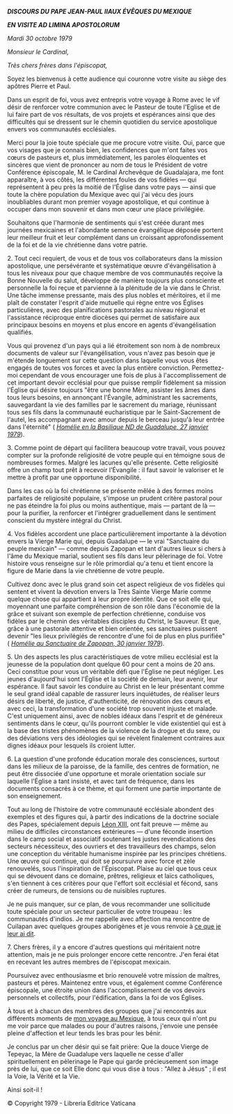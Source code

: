 ***DISCOURS DU PAPE JEAN-PAUL II******AUX ÉVÊQUES DU MEXIQUE***

***EN VISITE AD LIMINA APOSTOLORUM***

*Mardi 30 octobre 1979*

*Monsieur le Cardinal,*

*Très chers frères dans l'épiscopat,*

Soyez les bienvenus à cette audience qui couronne votre visite au siège des apôtres Pierre et Paul.

Dans un esprit de foi, vous avez entrepris votre voyage à Rome avec le vif désir de renforcer votre communion avec le Pasteur de toute l'Eglise et de lui faire part de vos résultats, de vos projets et espérances ainsi que des difficultés qui se dressent sur le chemin quotidien du service apostolique envers vos communautés ecclésiales.

Merci pour la joie toute spéciale que me procure votre visite. Oui, parce que vos visages que je connais bien, les confidences que m'ont faites vos cœurs de pasteurs et, plus immédiatement, les paroles éloquentes et sincères que vient de prononcer au nom de tous le Président de votre Conférence épiscopale, M. le Cardinal Archevêque de Guadalajara, me font apparaître, à vos côtés, les différentes foules de vos fidèles — qui représentent à peu près la moitié de l'Église dans votre pays — ainsi que toute la chère population du Mexique avec qui j'ai vécu des jours inoubliables durant mon premier voyage apostolique, et qui continue à occuper dans mon souvenir et dans mon cœur une place privilégiée.

Souhaitons que l'harmonie de sentiments qui s'est créée durant mes journées mexicaines et l'abondante semence évangélique déposée portent leur meilleur fruit et leur complément dans un croissant approfondissement de la foi et de la vie chrétienne dans votre patrie.

2\. Tout ceci requiert, de vous et de tous vos collaborateurs dans la mission apostolique, une persévérante et systématique œuvre d'évangélisation à tous les niveaux pour que chaque membre de vos communautés reçoive la Bonne Nouvelle du salut, développe de manière toujours plus consciente et personnelle la foi reçue et parvienne à la plénitude de la vie dans le Christ. Une tâche immense pressante, mais des plus nobles et méritoires, et il me plaît de constater l'esprit d'aide mutuelle qui règne entre vos Églises particulières, avec des planifications pastorales au niveau régional et l'assistance réciproque entre diocèses qui permet de satisfaire aux principaux besoins en moyens et plus encore en agents d'évangélisation qualifiés.

Vous qui provenez d'un pays qui a lié étroitement son nom à de nombreux documents de valeur sur l'évangélisation, vous n'avez pas besoin que je m'étende longuement sur cette question dans laquelle vous vous êtes engagés de toutes vos forces et avec la plus entière conviction. Permettez-moi cependant de vous encourager une fois de plus à l'accomplissement de cet important devoir ecclésial pour que puisse remplir fidèlement sa mission l'Église qui désire toujours "être une bonne Mère, assister les âmes dans tous leurs besoins, en annonçant l'Évangile, administrant les sacrements, sauvegardant la vie des familles par le sacrement du mariage, réunissant tous ses fils dans la communauté eucharistique par le Saint-Sacrement de l'autel, les accompagnant avec amour depuis le berceau jusqu'à leur entrée dans l'éternité" ( *[Homélie en la Basilique ND de Guadalupe, 27 janvier 1979](http://www.vatican.va/holy_father/john_paul_ii/homilies/1979/documents/hf_jp-ii_hom_19790127_messico-guadalupe_fr.html)*).

3\. Comme point de départ qui facilitera beaucoup votre travail, vous pouvez compter sur la profonde religiosité de votre peuple qui en témoigne sous de nombreuses formes. Malgré les lacunes qu'elle présente. Cette religiosité offre un champ tout prêt à recevoir l'Évangile : il faut savoir le valoriser et le mettre à profit par une opportune disponibilité.

Dans les cas où la foi chrétienne se présente mêlée à des formes moins parfaites de religiosité populaire, s'impose un prudent critère pastoral pour ne pas éteindre la foi plus ou moins authentique, mais — partant de là — pour la purifier, la renforcer et l'intégrer graduellement dans le sentiment conscient du mystère intégral du Christ.

4\. Vos fidèles accordent une place particulièrement importante à la dévotion envers la Vierge Marie qui, depuis Guadalupe — le vrai "Sanctuaire du peuple mexicain" — comme depuis Zapopan et tant d'autres lieux si chers à l'âme du Mexique marial, soutient ses fils dans leur pèlerinage de foi. Votre histoire vous renseigne sur le rôle primordial qu'a tenu et tient encore la figure de Marie dans la vie chrétienne de votre peuple.

Cultivez donc avec le plus grand soin cet aspect religieux de vos fidèles qui sentent et vivent la dévotion envers la Très Sainte Vierge Marie comme quelque chose qui appartient à leur propre identité. Que ce soit elle qui, moyennant une parfaite compréhension de son rôle dans l'économie de la grâce et suivant son exemple de perfection chrétienne, conduise vos fidèles par le chemin des véritables disciples du Christ, le Sauveur. Et que, grâce à une pastorale attentive et bien orientée, ses sanctuaires puissent devenir "les lieux privilégiés de rencontre d'une foi de plus en plus purifiée" ( [*Homélie* *au Sanctuaire de Zapopan, 30 janvier 1979*](http://www.vatican.va/holy_father/john_paul_ii/homilies/1979/documents/hf_jp-ii_hom_19790130_messico-zapopan_fr.html)).

5. Un des aspects les plus caractéristiques de votre milieu ecclésial est la jeunesse de la population dont quelque 60 pour cent a moins de 20 ans. Ceci constitue pour vous un véritable défi que l'Église ne peut négliger. Les jeunes d'aujourd'hui sont l'Église et la société de demain, leur avenir, leur espérance. Il faut savoir les conduire au Christ en le leur présentant comme le seul grand idéal capable de rassurer leurs inquiétudes, de réaliser leurs désirs de liberté, de justice, d'authenticité, de rénovation des cœurs et, avec ceci, la transformation d'une société trop souvent injuste et malade. C'est uniquement ainsi, avec de nobles idéaux dans l'esprit et de généreux sentiments dans le cœur, qu'ils pourront combler le vide existentiel qui est à la base des tristes phénomènes de la violence de la drogue et du sexe, ou des déviations vers des idéologies qui se révèlent finalement contraires aux dignes idéaux pour lesquels ils croient lutter.

6. La question d'une profonde éducation morale des consciences, surtout dans les milieux de la paroisse, de la famille, des centres de formation, ne peut être dissociée d'une opportune et morale orientation sociale sur laquelle l'Église a tant insisté, et avec tant de fréquence, dans les documents consacrés à ce thème, et qui forment une partie importante de son enseignement.

Tout au long de l'histoire de votre communauté ecclésiale abondent des exemples et des figures qui, à partir des indications de la doctrine sociale des Papes, spécialement depuis [Léon XIII](http://www.vatican.va/holy_father/leo_xiii/index_fr.htm), ont fait preuve — même au milieu de difficiles circonstances extérieures — d'une féconde insertion dans le camp social et associatif soutenant les justes revendications des secteurs nécessiteux, des ouvriers et des travailleurs des champs, selon une conception du véritable humanisme inspirée par les principes chrétiens. Une œuvre qui continue, qui doit se poursuivre avec force et zèle renouvelés, sous l'inspiration de l'Épiscopat. Plaise au ciel que tous ceux qui se dévouent dans ce domaine, prêtres, religieux et laïcs catholiques, s'en tiennent à ces critères pour que l'effort soit ecclésial et fécond, sans créer de rumeurs, de tensions ou de nuisibles ruptures.

Je ne puis manquer, sur ce plan, de vous recommander une sollicitude toute spéciale pour un secteur particulier de votre troupeau : les communautés d'indios. Je me rappelle avec affection ma rencontre de Cuilapan avec quelques groupes aborigènes et je vous renvoie à [ce que je leur ai dit](http://www.vatican.va/holy_father/john_paul_ii/speeches/1979/january/documents/hf_jp-ii_spe_19790129_messico-cuilapan-indios_fr.html).

7. Chers frères, il y a encore d'autres questions qui méritaient notre attention, mais je ne puis prolonger encore cette rencontre. J'en ferai état en recevant les autres membres de l'épiscopat mexicain.

Poursuivez avec enthousiasme et brio renouvelé votre mission de maîtres, pasteurs et pères. Maintenez entre vous, et également comme Conférence épiscopale, une étroite union dans l'accomplissement de vos devoirs personnels et collectifs, pour l'édification, dans la foi de vos Églises.

À tous et à chacun des membres des groupes que j'ai rencontrés aux différents moments de [mon voyage au Mexique](http://www.vatican.va/holy_father/john_paul_ii/travels/sub_index1979/trav_rep-dom-mexico-bahamas_fr.htm), à tous ceux qui n'ont pu me voir parce que malades ou pour d'autres raisons, j'envoie une pensée pleine d'affection et leur tends les bras pour les bénir.

Je conclus par un cher désir qui se fait prière: Que la douce Vierge de Tepeyac, la Mère de Guadalupe vers laquelle ne cesse d'aller spirituellement en pèlerinage le Pape qui garde précieusement son image près de lui, que ce soit Elle donc qui vous dise à tous : "Allez à Jésus" ; il est la Voie, la Vérité et la Vie.

Ainsi soit-il !

© Copyright 1979 - Libreria Editrice Vaticana